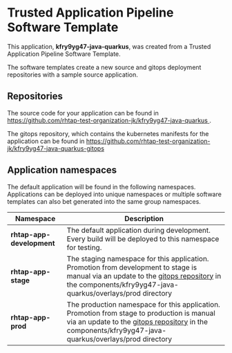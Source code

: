 # Trusted Application Pipeline Software Template

This application, **kfry9yg47-java-quarkus**, was created from a Trusted Application Pipeline Software Template.

The software templates create a new source and gitops deployment repositories with a sample source application. 

## Repositories

The source code for your application can be found in [https://github.com/rhtap-test-organization-jk/kfry9yg47-java-quarkus ](https://github.com/rhtap-test-organization-jk/kfry9yg47-java-quarkus ).
 
The gitops repository, which contains the kubernetes manifests for the application can be found in 
[https://github.com/rhtap-test-organization-jk/kfry9yg47-java-quarkus-gitops ](https://github.com/rhtap-test-organization-jk/kfry9yg47-java-quarkus-gitops ) 

## Application namespaces 

The default application will be found in the following namespaces. Applications can be deployed into unique namespaces or multiple software templates can also bet generated into the same group namespaces.  

|  Namespace   |  Description   |  
| -------- | -------- |   
| **rhtap-app-development** | The default application during development. Every build will be deployed to this namespace for testing. | 
| **rhtap-app-stage** | The staging namespace for this application. Promotion from development to stage is manual via an update to the [gitops repository](https://github.com/rhtap-test-organization-jk/kfry9yg47-java-quarkus-gitops ) in the components/kfry9yg47-java-quarkus/overlays/prod directory |  
| **rhtap-app-prod** | The production namespace for this application. Promotion from stage to production is manual via an update to the [gitops repository](https://github.com/rhtap-test-organization-jk/kfry9yg47-java-quarkus-gitops ) in the components/kfry9yg47-java-quarkus/overlays/prod directory | 